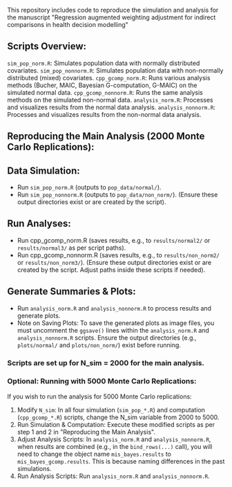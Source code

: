 This repository includes code to reproduce the simulation and analysis for the manuscript "Regression augmented weighting adjustment for indirect comparisons in health decision modelling"

## Scripts Overview:
`sim_pop_norm.R`: Simulates population data with normally distributed covariates.
`sim_pop_nonnorm.R`: Simulates population data with non-normally distributed (mixed) covariates.
`cpp_gcomp_norm.R`: Runs various analysis methods (Bucher, MAIC, Bayesian G-computation, G-MAIC) on the simulated normal data.
`cpp_gcomp_nonnorm.R`: Runs the same analysis methods on the simulated non-normal data.
`analysis_norm.R`: Processes and visualizes results from the normal data analysis.
`analysis_nonnorm.R`: Processes and visualizes results from the non-normal data analysis.


## Reproducing the Main Analysis (2000 Monte Carlo Replications):
## Data Simulation:

  - Run `sim_pop_norm.R` (outputs to `pop_data/normal/`).
  - Run `sim_pop_nonnorm.R` (outputs to `pop_data/non_norm/`). (Ensure these output directories exist or are created by the script).

## Run Analyses:

  - Run cpp_gcomp_norm.R (saves results, e.g., to `results/normal2/` or `results/normal3/` as per script paths).
  - Run cpp_gcomp_nonnorm.R (saves results, e.g., to `results/non_norm2/` or `results/non_norm3/`). (Ensure these output directories exist or are created by the script. Adjust paths inside these scripts if needed).


## Generate Summaries & Plots:

  - Run `analysis_norm.R` and `analysis_nonnorm.R` to process results and generate plots.
  - Note on Saving Plots: To save the generated plots as image files, you must uncomment the `ggsave()` lines within the `analysis_norm.R` and `analysis_nonnorm.R` scripts. Ensure the output directories (e.g., `plots/normal/` and `plots/non_norm/`) exist before running.


### Scripts are set up for N_sim = 2000 for the main analysis.

### Optional: Running with 5000 Monte Carlo Replications:
If you wish to run the analysis for 5000 Monte Carlo replications:

 1. Modify `N_sim`: In all four simulation (`sim_pop_*.R`) and computation (`cpp_gcomp_*.R`) scripts, change the N_sim variable from 2000 to 5000.
 2. Run Simulation & Computation: Execute these modified scripts as per step 1 and 2 in "Reproducing the Main Analysis".
 3. Adjust Analysis Scripts:
      In `analysis_norm.R` and `analysis_nonnorm.R`, when results are combined (e.g., in the `bind_rows(...)` call), you will need to change the object name `mis_bayes.results` to `mis_bayes_gcomp.results`. This is because naming differences in the past simulations.
 4. Run Analysis Scripts: Run `analysis_norm.R` and `analysis_nonnorm.R`.
